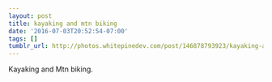 ```yaml
---
layout: post
title: kayaking and mtn biking
date: '2016-07-03T20:52:54-07:00'
tags: []
tumblr_url: http://photos.whitepinedev.com/post/146878793923/kayaking-and-mtn-biking
---
```

Kayaking and Mtn biking.
